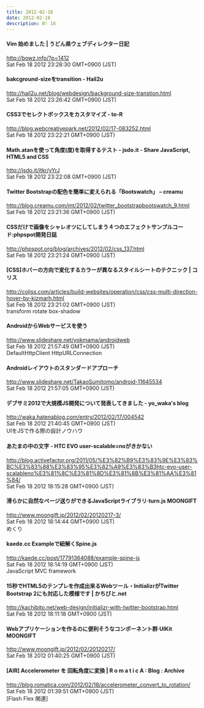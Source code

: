 ```yaml
---
title: 2012-02-18
date: 2012-02-18
description: B! 16
---
```


#### Vim 始めました | うどん県ウェブディレクター日記
http://bowz.info/?p=1412<br>
Sat Feb 18 2012 23:28:30 GMT+0900 (JST)<br>


#### bakcground-sizeをtransition - Hail2u
http://hail2u.net/blog/webdesign/background-size-transtion.html<br>
Sat Feb 18 2012 23:26:42 GMT+0900 (JST)<br>


#### CSS3でセレクトボックスをカスタマイズ - to-R
http://blog.webcreativepark.net/2012/02/17-083252.html<br>
Sat Feb 18 2012 23:22:21 GMT+0900 (JST)<br>


#### Math.atanを使って角度(度)を取得するテスト - jsdo.it - Share JavaScript, HTML5 and CSS
http://jsdo.it/itkr/yYrJ<br>
Sat Feb 18 2012 23:22:08 GMT+0900 (JST)<br>


#### Twitter Bootstrapの配色を簡単に変えられる「Bootswatch」 – creamu
http://blog.creamu.com/mt/2012/02/twitter_bootstrapbootswatch_9.html<br>
Sat Feb 18 2012 23:21:36 GMT+0900 (JST)<br>


#### CSSだけで画像をシャレオツにしてしまう４つのエフェクトサンプルコード:phpspot開発日誌
http://phpspot.org/blog/archives/2012/02/css_137.html<br>
Sat Feb 18 2012 23:21:24 GMT+0900 (JST)<br>


####   [CSS]ホバーの方向で変化するカラーが異なるスタイルシートのテクニック | コリス
http://coliss.com/articles/build-websites/operation/css/css-multi-direction-hover-by-kizmarh.html<br>
Sat Feb 18 2012 23:21:02 GMT+0900 (JST)<br>
transform rotate box-shadow


#### AndroidからWebサービスを使う
http://www.slideshare.net/yokmama/androidweb<br>
Sat Feb 18 2012 21:57:49 GMT+0900 (JST)<br>
DefaultHttpClient HttpURLConnection


#### Androidレイアウトのスタンダードアプローチ
http://www.slideshare.net/TakaoSumitomo/android-11645534<br>
Sat Feb 18 2012 21:57:05 GMT+0900 (JST)<br>


#### デブサミ2012で大規模JS開発について発表してきました - yo_waka's blog
http://waka.hatenablog.com/entry/2012/02/17/004542<br>
Sat Feb 18 2012 21:40:45 GMT+0900 (JST)<br>
UIをJSで作る際の設計ノウハウ


#### あたまの中の文字 - HTC EVO user-scalable=noがきかない
http://blog.activefactor.org/2011/05/%E3%82%B9%E3%83%9E%E3%83%BC%E3%83%88%E3%83%95%E3%82%A9%E3%83%B3htc-evo-user-scalableno%E3%81%8C%E3%81%8D%E3%81%8B%E3%81%AA%E3%81%84/<br>
Sat Feb 18 2012 18:15:28 GMT+0900 (JST)<br>


#### 滑らかに自然なページ送りができるJavaScriptライブラリ·turn.js MOONGIFT
http://www.moongift.jp/2012/02/20120217-3/<br>
Sat Feb 18 2012 18:14:44 GMT+0900 (JST)<br>
めくり


#### kaede.cc Exampleで紐解くSpine.js 
http://kaede.cc/post/17791364088/example-spine-js<br>
Sat Feb 18 2012 18:14:19 GMT+0900 (JST)<br>
JavaScript MVC framework


#### 15秒でHTML5のテンプレを作成出来るWebツール・InitializrがTwitter Bootstrap 2にも対応した模様です | かちびと.net
http://kachibito.net/web-design/initializr-with-twitter-bootstrap.html<br>
Sat Feb 18 2012 18:11:18 GMT+0900 (JST)<br>


#### Webアプリケーションを作るのに便利そうなコンポーネント群·UIKit MOONGIFT
http://www.moongift.jp/2012/02/20120217/<br>
Sat Feb 18 2012 01:40:25 GMT+0900 (JST)<br>


#### [AIR] Accelerometer を 回転角度に変換 | R o m a t i c A : Blog : Archive 
http://blog.romatica.com/2012/02/18/accelerometer_convert_to_rotation/<br>
Sat Feb 18 2012 01:39:51 GMT+0900 (JST)<br>
[Flash Flex 関連]


